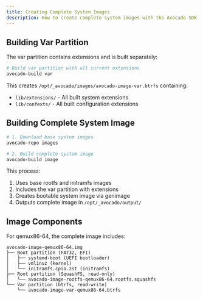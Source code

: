 ```yaml
---
title: Creating Complete System Images
description: How to create complete system images with the Avocado SDK.
---
```


## Building Var Partition

The var partition contains extensions and is built separately:

```bash
# Build var partition with all current extensions
avocado-build var
```

This creates `/opt/_avocado/images/avocado-image-var.btrfs` containing:
- `lib/extensions/` - All built system extensions
- `lib/confexts/` - All built configuration extensions

## Building Complete System Image

```bash
# 1. Download base system images
avocado-repo images

# 2. Build complete system image
avocado-build image
```

This process:
1. Uses base rootfs and initramfs images
2. Includes the var partition with extensions
3. Creates bootable system image via genimage
4. Outputs complete image in `/opt/_avocado/output/`

## Image Components

For qemux86-64, the complete image includes:

```
avocado-image-qemux86-64.img
├── Boot partition (FAT32, EFI)
│   ├── systemd-boot (UEFI bootloader)
│   ├── vmlinuz (kernel)
│   └── initramfs.cpio.zst (initramfs)
├── Root partition (SquashFS, read-only)
│   └── avocado-image-rootfs-qemux86-64.rootfs.squashfs
└── Var partition (btrfs, read-write)
    └── avocado-image-var-qemux86-64.btrfs
```
